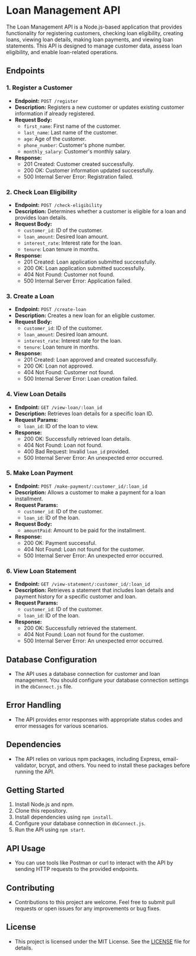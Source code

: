 # Loan Management API

The Loan Management API is a Node.js-based application that provides functionality for registering customers, checking loan eligibility, creating loans, viewing loan details, making loan payments, and viewing loan statements. This API is designed to manage customer data, assess loan eligibility, and enable loan-related operations.

## Endpoints

### 1. Register a Customer

- **Endpoint:** `POST /register`
- **Description:** Registers a new customer or updates existing customer information if already registered.
- **Request Body:**
  - `first_name`: First name of the customer.
  - `last_name`: Last name of the customer.
  - `age`: Age of the customer.
  - `phone_number`: Customer's phone number.
  - `monthly_salary`: Customer's monthly salary.
- **Response:**
  - 201 Created: Customer created successfully.
  - 200 OK: Customer information updated successfully.
  - 500 Internal Server Error: Registration failed.

### 2. Check Loan Eligibility

- **Endpoint:** `POST /check-eligibility`
- **Description:** Determines whether a customer is eligible for a loan and provides loan details.
- **Request Body:**
  - `customer_id`: ID of the customer.
  - `loan_amount`: Desired loan amount.
  - `interest_rate`: Interest rate for the loan.
  - `tenure`: Loan tenure in months.
- **Response:**
  - 201 Created: Loan application submitted successfully.
  - 200 OK: Loan application submitted successfully.
  - 404 Not Found: Customer not found.
  - 500 Internal Server Error: Application failed.

### 3. Create a Loan

- **Endpoint:** `POST /create-loan`
- **Description:** Creates a new loan for an eligible customer.
- **Request Body:**
  - `customer_id`: ID of the customer.
  - `loan_amount`: Desired loan amount.
  - `interest_rate`: Interest rate for the loan.
  - `tenure`: Loan tenure in months.
- **Response:**
  - 201 Created: Loan approved and created successfully.
  - 200 OK: Loan not approved.
  - 404 Not Found: Customer not found.
  - 500 Internal Server Error: Loan creation failed.

### 4. View Loan Details

- **Endpoint:** `GET /view-loan/:loan_id`
- **Description:** Retrieves loan details for a specific loan ID.
- **Request Params:**
  - `loan_id`: ID of the loan to view.
- **Response:**
  - 200 OK: Successfully retrieved loan details.
  - 404 Not Found: Loan not found.
  - 400 Bad Request: Invalid `loan_id` provided.
  - 500 Internal Server Error: An unexpected error occurred.

### 5. Make Loan Payment

- **Endpoint:** `POST /make-payment/:customer_id/:loan_id`
- **Description:** Allows a customer to make a payment for a loan installment.
- **Request Params:**
  - `customer_id`: ID of the customer.
  - `loan_id`: ID of the loan.
- **Request Body:**
  - `amountPaid`: Amount to be paid for the installment.
- **Response:**
  - 200 OK: Payment successful.
  - 404 Not Found: Loan not found for the customer.
  - 500 Internal Server Error: An unexpected error occurred.

### 6. View Loan Statement

- **Endpoint:** `GET /view-statement/:customer_id/:loan_id`
- **Description:** Retrieves a statement that includes loan details and payment history for a specific customer and loan.
- **Request Params:**
  - `customer_id`: ID of the customer.
  - `loan_id`: ID of the loan.
- **Response:**
  - 200 OK: Successfully retrieved the statement.
  - 404 Not Found: Loan not found for the customer.
  - 500 Internal Server Error: An unexpected error occurred.

## Database Configuration

- The API uses a database connection for customer and loan management. You should configure your database connection settings in the `dbConnect.js` file.

## Error Handling

- The API provides error responses with appropriate status codes and error messages for various scenarios.

## Dependencies

- The API relies on various npm packages, including Express, email-validator, bcrypt, and others. You need to install these packages before running the API.

## Getting Started

1. Install Node.js and npm.
2. Clone this repository.
3. Install dependencies using `npm install`.
4. Configure your database connection in `dbConnect.js`.
5. Run the API using `npm start`.

## API Usage

- You can use tools like Postman or curl to interact with the API by sending HTTP requests to the provided endpoints.

## Contributing

- Contributions to this project are welcome. Feel free to submit pull requests or open issues for any improvements or bug fixes.

## License

- This project is licensed under the MIT License. See the [LICENSE](LICENSE) file for details.